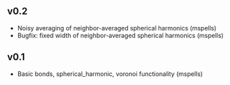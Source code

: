## v0.2

- Noisy averaging of neighbor-averaged spherical harmonics (mspells)
- Bugfix: fixed width of neighbor-averaged spherical harmonics (mspells)

## v0.1

- Basic bonds, spherical_harmonic, voronoi functionality (mspells)
